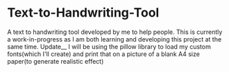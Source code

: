 # Text-to-Handwriting-Tool
A text to handwriting tool developed by me to help people. This is currently a work-in-progress as I am both learning and developing this project at the same time.
Update__
I will be using the pillow library to load my custom fonts(which I'll create) and print that on a picture of a blank A4 size paper(to generate realistic effect)
